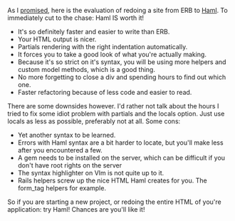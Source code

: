 As I [promised](/the-knights-templater-part-ii-priory-of-haml), here is the evaluation of redoing a site from ERB to [Haml](http://haml.hamptoncatlin.com). To immediately cut to the chase: Haml IS worth it!

* It's so definitely faster and easier to write than ERB.
* Your HTML output is nicer.
* Partials rendering with the right indentation automatically.
* It forces you to take a good look of what you're actually making.
* Because it's so strict on it's syntax, you will be using more helpers and custom model methods, which is a good thing.
* No more forgetting to close a div and spending hours to find out which one.
* Faster refactoring because of less code and easier to read.

There are some downsides however. I'd rather not talk about the hours I tried to fix some idiot problem with partials and the locals option. Just use locals as less as possible, preferably not at all. Some cons:

* Yet another syntax to be learned.
* Errors with Haml syntax are a bit harder to locate, but you'll make less after you encountered a few.
* A gem needs to be installed on the server, which can be difficult if you don't have root rights on the server
* The syntax highlighter on VIm is not quite up to it.
* Rails helpers screw up the nice HTML Haml creates for you. The form_tag helpers for example.

So if you are starting a new project, or redoing the entire HTML of you're application: try Haml! Chances are you'll like it!

